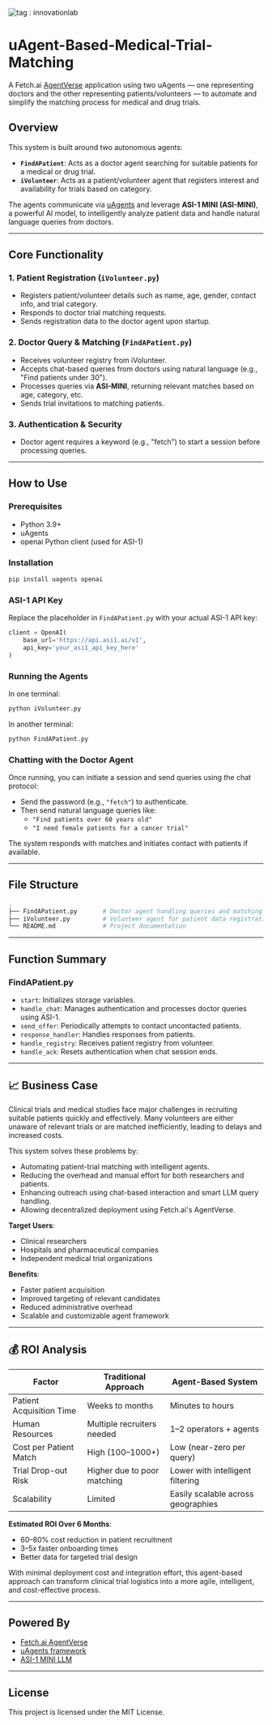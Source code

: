 ​![tag : innovationlab](https://img.shields.io/badge/innovationlab-3D8BD3)
# uAgent-Based-Medical-Trial-Matching

A Fetch.ai [AgentVerse](https://docs.fetch.ai/) application using two uAgents — one representing doctors and the other representing patients/volunteers — to automate and simplify the matching process for medical and drug trials.

##  Overview

This system is built around two autonomous agents:

- **`FindAPatient`**: Acts as a doctor agent searching for suitable patients for a medical or drug trial.
- **`iVolunteer`**: Acts as a patient/volunteer agent that registers interest and availability for trials based on category.

The agents communicate via [uAgents](https://github.com/fetchai/uAgents) and leverage **ASI-1 MINI (ASI-MINI)**, a powerful AI model, to intelligently analyze patient data and handle natural language queries from doctors.

---

##  Core Functionality

### 1. **Patient Registration (`iVolunteer.py`)**
- Registers patient/volunteer details such as name, age, gender, contact info, and trial category.
- Responds to doctor trial matching requests.
- Sends registration data to the doctor agent upon startup.

### 2. **Doctor Query & Matching (`FindAPatient.py`)**
- Receives volunteer registry from iVolunteer.
- Accepts chat-based queries from doctors using natural language (e.g., "Find patients under 30").
- Processes queries via **ASI-MINI**, returning relevant matches based on age, category, etc.
- Sends trial invitations to matching patients.

### 3. **Authentication & Security**
- Doctor agent requires a keyword (e.g., "fetch") to start a session before processing queries.

---

## How to Use

### Prerequisites
- Python 3.9+
- uAgents
- openai Python client (used for ASI-1)

### Installation
```bash
pip install uagents openai
```

###  ASI-1 API Key
Replace the placeholder in `FindAPatient.py` with your actual ASI-1 API key:

```python
client = OpenAI(
    base_url='https://api.asi1.ai/v1',
    api_key='your_asi1_api_key_here'
)
```

### Running the Agents

In one terminal:
```bash
python iVolunteer.py
```

In another terminal:
```bash
python FindAPatient.py
```

### Chatting with the Doctor Agent
Once running, you can initiate a session and send queries using the chat protocol:

- Send the password (e.g., `"fetch"`) to authenticate.
- Then send natural language queries like:
  - `"Find patients over 60 years old"`
  - `"I need female patients for a cancer trial"`

The system responds with matches and initiates contact with patients if available.

---

## File Structure

```bash
.
├── FindAPatient.py       # Doctor agent handling queries and matching
├── iVolunteer.py         # Volunteer agent for patient data registration
└── README.md             # Project documentation
```

---

## Function Summary

### FindAPatient.py
- `start`: Initializes storage variables.
- `handle_chat`: Manages authentication and processes doctor queries using ASI-1.
- `send_offer`: Periodically attempts to contact uncontacted patients.
- `response_handler`: Handles responses from patients.
- `handle_registry`: Receives patient registry from volunteer.
- `handle_ack`: Resets authentication when chat session ends.

---

## 📈 Business Case

Clinical trials and medical studies face major challenges in recruiting suitable patients quickly and effectively. Many volunteers are either unaware of relevant trials or are matched inefficiently, leading to delays and increased costs.

This system solves these problems by:
- Automating patient-trial matching with intelligent agents.
- Reducing the overhead and manual effort for both researchers and patients.
- Enhancing outreach using chat-based interaction and smart LLM query handling.
- Allowing decentralized deployment using Fetch.ai's AgentVerse.

**Target Users**:
- Clinical researchers
- Hospitals and pharmaceutical companies
- Independent medical trial organizations

**Benefits**:
- Faster patient acquisition
- Improved targeting of relevant candidates
- Reduced administrative overhead
- Scalable and customizable agent framework

---

## 💰 ROI Analysis

| Factor                             | Traditional Approach         | Agent-Based System                  |
|------------------------------------|------------------------------|--------------------------------------|
| Patient Acquisition Time           | Weeks to months              | Minutes to hours                     |
| Human Resources                    | Multiple recruiters needed   | 1–2 operators + agents               |
| Cost per Patient Match             | High ($100–$1000+)           | Low (near-zero per query)           |
| Trial Drop-out Risk                | Higher due to poor matching  | Lower with intelligent filtering     |
| Scalability                        | Limited                      | Easily scalable across geographies   |

**Estimated ROI Over 6 Months**:
- 60–80% cost reduction in patient recruitment
- 3–5x faster onboarding times
- Better data for targeted trial design

With minimal deployment cost and integration effort, this agent-based approach can transform clinical trial logistics into a more agile, intelligent, and cost-effective process.

---

##  Powered By

- [Fetch.ai AgentVerse](https://agentverse.ai/)
- [uAgents framework](https://github.com/fetchai/uAgents)
- [ASI-1 MINI LLM](https://asi1.ai)

---

##  License

This project is licensed under the MIT License.
